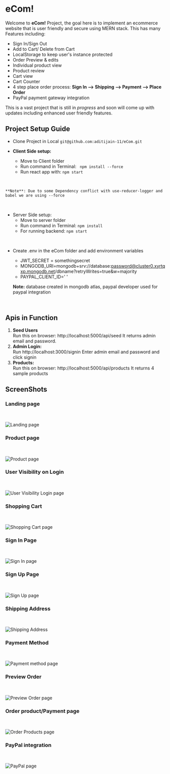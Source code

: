 # eCom!

Welcome to **eCom!** Project, the goal here is to implement an ecommerce website that is user friendly and secure using MERN stack.
This has many Features including:

- Sign In/Sign Out
- Add to Cart/ Delete from Cart
- LocalStorage to keep user's instance protected
- Order Preview & edits
- Individual product view
- Product review
- Cart view
- Cart Counter
- 4 step place order process: **Sign In --> Shipping --> Payment --> Place Order**
- PayPal payment gateway integration

This is a vast project that is still in _progress_ and soon will come up with updates including enhanced user friendly features.

## **Project Setup Guide**

- Clone Project in Local `git@github.com:aditijain-11/eCom.git`

- **Client Side setup:**

  - Move to Client folder
  - Run command in Terminal: ` npm install --force`
  - Run react app with: `npm start`

<br>

    **Note**: Due to some Dependency conflict with use-reducer-logger and babel we are using --force

<br>

- Server Side setup:
  - Move to server folder
  - Run command in Terminal: `npm install`
  - For running backend: `npm start`

<br>

- Create .env in the eCom folder and add environment variables

  - JWT_SECRET = somethingsecret
  - MONGODB_URI=mongodb+srv://database:password@cluster0.xyrtqxp.mongodb.net/dbname?retryWrites=true&w=majority
  - PAYPAL_CLIENT_ID=' '

  **Note:** database created in mongodb atlas, paypal developer used for paypal integration

    <br>

## Apis in Function

1. **Seed Users** <br>
   Run this on browser: http://localhost:5000/api/seed
   It returns admin email and password.
2. **Admin Login:** <br>
   Run http://localhost:3000/signin
   Enter admin email and password and click signin
3. **Products:** <br>
   Run this on browser: http://localhost:5000/api/products
   It returns 4 sample products

## ScreenShots

### Landing page

<br>

![Landing page](/eCom/images/image.png)

### Product page

<br>

![Product page](/eCom/images/image-1.png)

### User Visibility on Login

<br>

![User Visibility Login page](/eCom/images/image-10.png)

### Shopping Cart

<br>

![Shopping Cart page](/eCom/images/image-2.png)

### Sign In Page

<br>

![Sign In page](/eCom/images/image-3.png)

### Sign Up Page

<br>

![Sign Up page](/eCom/images/image-4.png)

### Shipping Address

<br>

![Shipping Address](/eCom/images/image-5.png)

### Payment Method

<br>

![Payment method page](/eCom/images/image-6.png)

### Preview Order

<br>

![Preview Order page](/eCom/images/imagepreview.png)

### Order product/Payment page

<br>

![Order Products page](/eCom/images/image-8.png)

### PayPal integration

<br>

![PayPal page](/eCom/images/image-9.png)
